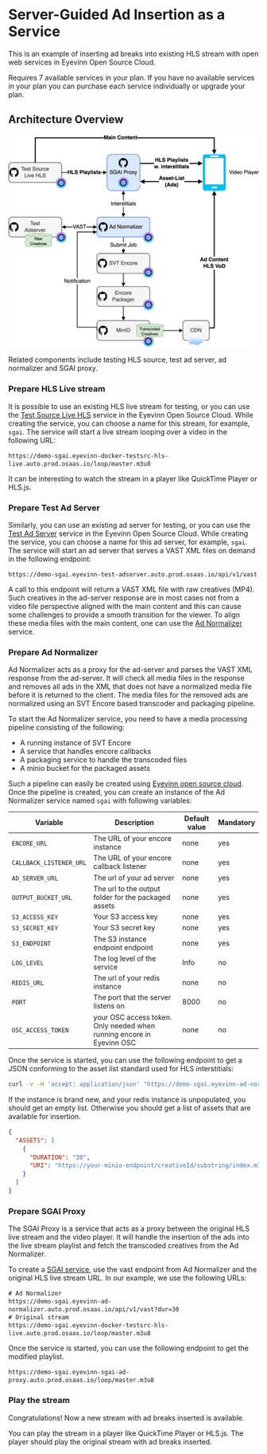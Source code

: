 # Server-Guided Ad Insertion as a Service

This is an example of inserting ad breaks into existing HLS stream with open web services in Eyevinn Open Source Cloud.

Requires 7 available services in your plan. If you have no available services in your plan you can purchase each service individually or upgrade your plan.

## Architecture Overview

![Architecture](architecture.png)

Related components include testing HLS source, test ad server, ad normalizer and SGAI proxy.

### Prepare HLS Live stream

It is possible to use an existing HLS live stream for testing, or you can use the [Test Source Live HLS](https://app.osaas.io/dashboard/service/eyevinn-docker-testsrc-hls-live) service in the Eyevinn Open Source Cloud. While creating the service, you can choose a name for this stream, for example, `sgai`. The service will start a live stream looping over a video in the following URL:

```m3u8
https://demo-sgai.eyevinn-docker-testsrc-hls-live.auto.prod.osaas.io/loop/master.m3u8
```

It can be interesting to watch the stream in a player like QuickTime Player or HLS.js.

### Prepare Test Ad Server

Similarly, you can use an existing ad server for testing, or you can use the [Test Ad Server](https://app.osaas.io/dashboard/service/eyevinn-test-adserver) service in the Eyevinn Open Source Cloud. While creating the service, you can choose a name for this ad server, for example, `sgai`. The service will start an ad server that serves a VAST XML files on demand in the following endpoint:

```url
https://demo-sgai.eyevinn-test-adserver.auto.prod.osaas.io/api/v1/vast
```

A call to this endpoint will return a VAST XML file with raw creatives (MP4). Such creatives in the ad-server response are in most cases not from a video file perspective aligned with the main content and this can cause some challenges to provide a smooth transition for the viewer. To align these media files with the main content, one can use the [Ad Normalizer](https://app.osaas.io/dashboard/service/eyevinn-ad-normalizer) service.

### Prepare Ad Normalizer

Ad Normalizer acts as a proxy for the ad-server and parses the VAST XML response from the ad-server. It will check all media files in the response and removes all ads in the XML that does not have a normalized media file before it is returned to the client. The media files for the removed ads are normalized using an SVT Encore based transcoder and packaging pipeline.

To start the Ad Normalizer service, you need to have a media processing pipeline consisting of the following:

* A running instance of SVT Encore
* A service that handles encore callbacks
* A packaging service to handle the transcoded files
* A minio bucket for the packaged assets

Such a pipeline can easily be created using [Eyevinn open source cloud](https://docs.osaas.io/osaas.wiki/Solution%3A-VOD-Transcoding.html). Once the pipeline is created, you can create an instance of the Ad Normalizer service named `sgai` with following variables:

| Variable                | Description                                                           | Default value | Mandatory |
| ----------------------- | --------------------------------------------------------------------- | ------------- | --------- |
| `ENCORE_URL`            | The URL of your encore instance                                       | none          | yes       |
| `CALLBACK_LISTENER_URL` | The URL of your encore callback listener                              | none          | yes       |
| `AD_SERVER_URL`         | The url of your ad server                                             | none          | yes       |
| `OUTPUT_BUCKET_URL`     | The url to the output folder for the packaged assets                  | none          | yes       |
| `S3_ACCESS_KEY`         | Your S3 access key                                                    | none          | yes       |
| `S3_SECRET_KEY`         | Your S3 secret key                                                    | none          | yes       |
| `S3_ENDPOINT`           | The S3 instance endpoint endpoint                                     | none          | yes       |
| `LOG_LEVEL`             | The log level of the service                                          | Info          | no        |
| `REDIS_URL`             | The url of your redis instance                                        | none          | no       |
| `PORT`                  | The port that the server listens on                                   | 8000          | no        |
| `OSC_ACCESS_TOKEN`      | your OSC access token. Only needed when running encore in Eyevinn OSC | none          | no        |

Once the service is started, you can use the following endpoint to get a JSON conforming to the asset list standard used for HLS interstitials:

```bash
curl -v -H 'accept: application/json' "https://demo-sgai.eyevinn-ad-normalizer.auto.prod.osaas.io/api/v1/vast?dur=30"
```

If the instance is brand new, and your redis instance is unpopulated, you should get an empty list. Otherwise you should get a list of assets that are available for insertion.

```json
{
  "ASSETS": [
    {
      "DURATION": "30",
      "URI": "https://your-minio-endpoint/creativeId/substring/index.m3u8"
    }
  ]
}
```

### Prepare SGAI Proxy

The SGAI Proxy is a service that acts as a proxy between the original HLS live stream and the video player. It will handle the insertion of the ads into the live stream playlist and fetch the transcoded creatives from the Ad Normalizer.

To create a [SGAI service](https://app.osaas.io/dashboard/service/eyevinn-sgai-ad-proxy), use the vast endpoint from Ad Normalizer and the original HLS live stream URL. In our example, we use the following URLs:

```url
# Ad Normalizer
https://demo-sgai.eyevinn-ad-normalizer.auto.prod.osaas.io/api/v1/vast?dur=30
# Original stream
https://demo-sgai.eyevinn-docker-testsrc-hls-live.auto.prod.osaas.io/loop/master.m3u8
```

Once the service is started, you can use the following endpoint to get the modified playlist.

```url
https://demo-sgai.eyevinn-sgai-ad-proxy.auto.prod.osaas.io/loop/master.m3u8
```

### Play the stream

Congratulations! Now a new stream with ad breaks inserted is available.

You can play the stream in a player like QuickTime Player or HLS.js. The player should play the original stream with ad breaks inserted.
